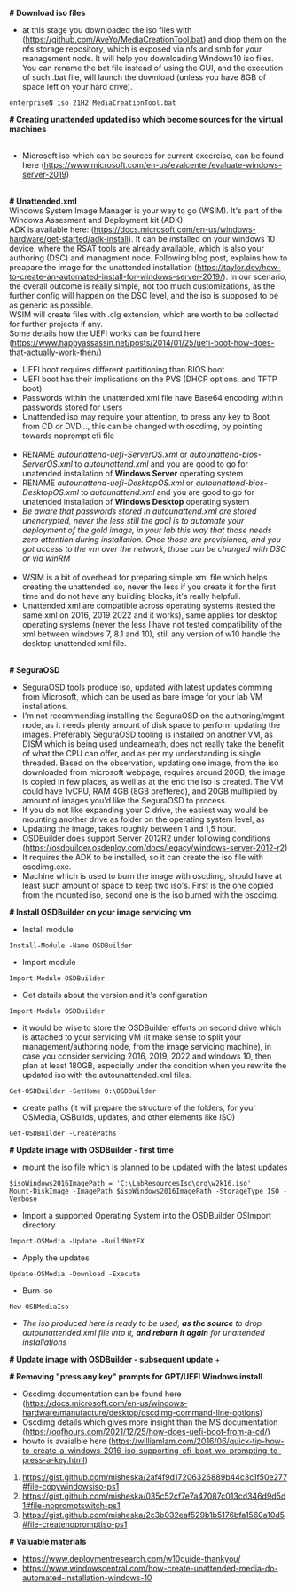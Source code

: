 **# Download iso files**<br>
+ at this stage you downloaded the iso files with (https://github.com/AveYo/MediaCreationTool.bat) and drop them on the nfs storage repository, which is exposed via nfs and smb for your management node. It will help you downloading Windows10 iso files. You can rename the bat file instead of using the GUI, and the execution of such .bat file, will launch the download (unless you have 8GB of space left on your hard drive).
```
enterpriseN iso 21H2 MediaCreationTool.bat
```

**# Creating unattended updated iso which become sources for the virtual machines**<br><br>
+ Microsoft iso which can be sources for current excercise, can be found here (https://www.microsoft.com/en-us/evalcenter/evaluate-windows-server-2019)<br><br>

**# Unattended.xml**<br>
Windows System Image Manager is your way to go (WSIM). It's part of the Windows Assesment and Deployment kit (ADK).<br>
ADK is available here: (https://docs.microsoft.com/en-us/windows-hardware/get-started/adk-install). It can be installed on your windows 10 device, where the RSAT tools are already available, which is also your authoring (DSC) and managment node. Following blog post, explains how to preapare the image for the unattended installation (https://taylor.dev/how-to-create-an-automated-install-for-windows-server-2019/). In our scenario, the overall outcome is really simple, not too much customizations, as the further config will happen on the DSC level, and the iso is supposed to be as generic as possible.<br>
WSIM will create files with .clg extension, which are worth to be collected for further projects if any.<br>
Some details how the UEFI works can be found here (https://www.happyassassin.net/posts/2014/01/25/uefi-boot-how-does-that-actually-work-then/)
+ UEFI boot requires different partitioning than BIOS boot<br>
+ UEFI boot has their implications on the PVS (DHCP options, and TFTP boot)<br>
+ Passwords within the unattended.xml file have Base64 encoding within passwords stored for users<br>
+ Unattended iso may require your attention, to press any key to Boot from CD or DVD..., this can be changed with oscdimg, by pointing towards noprompt efi file<br><br>
+ RENAME *autounattend-uefi-ServerOS.xml* or *autounattend-bios-ServerOS.xml* to *autounattend.xml* and you are good to go for unatended installation of **Windows Server** operating system
+ RENAME *autounattend-uefi-DesktopOS.xml* or *autounattend-bios-DesktopOS.xml* to *autounattend.xml* and you are good to go for unatended installation of **Windows Desktop** operating system
+ *Be aware that passwords stored in autounattend.xml are stored unencrypted, never the less still the goal is to automate your deployment of the gold image, in your lab this way that those needs zero attention during installation. Once those are provisioned, and you got access to the vm over the network, those can be changed with DSC or via winRM*<br><br>
+ WSIM is a bit of overhead for preparing simple xml file which helps creating the unattended iso, never the less if you create it for the first time and do not have any building blocks, it's really helpfull.
+ Unattended xml are compatible across operating systems (tested the same xml on 2016, 2019 2022 and it works), same applies for desktop operating systems (never the less I have not tested compatibility of the xml between windows 7, 8.1 and 10), still any version of w10 handle the desktop unattended xml file.<br><br>

**# SeguraOSD**<br>
+ SeguraOSD tools produce iso, updated with latest updates comming from Microsoft, which can be used as bare image for your lab VM installations.
+ I'm not recommending installing the SeguraOSD on the authoring/mgmt node, as it needs plenty amount of disk space to perform updating the images. Preferably SeguraOSD tooling is installed on another VM, as DISM which is being used undearneath, does not really take the benefit of what the CPU can offer, and as per my understanding is single threaded. Based on the observation, updating one image, from the iso downloaded from microsoft webpage, requires around 20GB, the image is copied in few places, as well as at the end the iso is created. The VM could have 1vCPU, RAM 4GB (8GB preffered), and 20GB multiplied by amount of images you'd like the SeguraOSD to process.
+ If you do not like expanding your C drive, the easiest way would be mounting another drive as folder on the operating system level, as 
+ Updating the image, takes roughly between 1 and 1,5 hour.
+ OSDBuilder does support Server 2012R2 under following conditions (https://osdbuilder.osdeploy.com/docs/legacy/windows-server-2012-r2)
+ It requires the ADK to be installed, so it can create the iso file with oscdimg.exe.
+ Machine which is used to burn the image with oscdimg, should have at least such amount of space to keep two iso's. First is the one copied from the mounted iso, second one is the iso burned with the oscdimg.<br>

**# Install OSDBuilder on your image servicing vm**
+ Install module
```
Install-Module -Name OSDBuilder
```
+ Import module
```
Import-Module OSDBuilder
```
+ Get details about the version and it's configuration
```
Import-Module OSDBuilder
```
+ it would be wise to store the OSDBuilder efforts on second drive which is attached to your servicing VM (it make sense to split your management/authoring node, from the image servicing machine), in case you consider servicing 2016, 2019, 2022 and windows 10, then plan at least 180GB, especially under the condition when you rewrite the updated iso with the autounattended.xml files.
```
Get-OSDBuilder -SetHome O:\OSDBuilder
```
+ create paths (it will prepare the structure of the folders, for your OSMedia, OSBuilds, updates, and other elements like ISO)
```
Get-OSDBuilder -CreatePaths
```
**# Update image with OSDBuilder - first time**
+ mount the iso file which is planned to be updated with the latest updates
```
$isoWindows2016ImagePath = 'C:\LabResourcesIso\org\w2k16.iso'
Mount-DiskImage -ImagePath $isoWindows2016ImagePath -StorageType ISO -Verbose
```
+ Import a supported Operating System into the OSDBuilder OSImport directory
```
Import-OSMedia -Update -BuildNetFX
```
+ Apply the updates
```
Update-OSMedia -Download -Execute
```
+ Burn Iso
```
New-OSBMediaIso
```
+ *The iso produced here is ready to be used, **as the source** to drop autounattended.xml file into it, **and reburn it again** for unattended installations*

**# Update image with OSDBuilder - subsequent update**
+

**# Removing "press any key" prompts for GPT/UEFI Windows install**<br>
+ Oscdimg documentation can be found here (https://docs.microsoft.com/en-us/windows-hardware/manufacture/desktop/oscdimg-command-line-options)<br>
+ Oscdimg details which gives more insight than the MS documentation (https://oofhours.com/2021/12/25/how-does-uefi-boot-from-a-cd/)<br>
+ howto is avaialble here (https://williamlam.com/2016/06/quick-tip-how-to-create-a-windows-2016-iso-supporting-efi-boot-wo-prompting-to-press-a-key.html)<br>

1. https://gist.github.com/misheska/2af4f9d17206326889b44c3c1f50e277#file-copywindowsiso-ps1<br>
2. https://gist.github.com/misheska/035c52cf7e7a47087c013cd346d9d5d1#file-nopromptswitch-ps1<br>
3. https://gist.github.com/misheska/2c3b032eaf529b1b5176bfa1560a10d5#file-createnopromptiso-ps1<br>

**# Valuable materials**<br>
+ https://www.deploymentresearch.com/w10guide-thankyou/<br>
+ https://www.windowscentral.com/how-create-unattended-media-do-automated-installation-windows-10<br><br>
